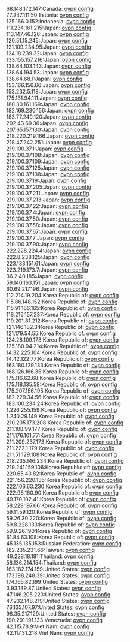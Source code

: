 68.148.172.147:Canada: [ovpn config](vpn/68_148_172_147.ovpn)  
77.247.111.50:Estonia: [ovpn config](vpn/77_247_111_50.ovpn)  
125.166.0.152:Indonesia: [ovpn config](vpn/125_166_0_152.ovpn)  
111.234.161.215:Japan: [ovpn config](vpn/111_234_161_215.ovpn)  
113.147.46.126:Japan: [ovpn config](vpn/113_147_46_126.ovpn)  
120.51.15.245:Japan: [ovpn config](vpn/120_51_15_245.ovpn)  
121.109.234.95:Japan: [ovpn config](vpn/121_109_234_95.ovpn)  
124.18.239.32:Japan: [ovpn config](vpn/124_18_239_32.ovpn)  
133.155.157.216:Japan: [ovpn config](vpn/133_155_157_216.ovpn)  
138.64.103.143:Japan: [ovpn config](vpn/138_64_103_143.ovpn)  
138.64.194.53:Japan: [ovpn config](vpn/138_64_194_53.ovpn)  
138.64.68.1:Japan: [ovpn config](vpn/138_64_68_1.ovpn)  
153.166.156.66:Japan: [ovpn config](vpn/153_166_156_66.ovpn)  
153.232.5.118:Japan: [ovpn config](vpn/153_232_5_118.ovpn)  
175.131.94.111:Japan: [ovpn config](vpn/175_131_94_111.ovpn)  
180.30.161.169:Japan: [ovpn config](vpn/180_30_161_169.ovpn)  
182.169.230.156:Japan: [ovpn config](vpn/182_169_230_156.ovpn)  
183.77.249.120:Japan: [ovpn config](vpn/183_77_249_120.ovpn)  
202.43.69.36:Japan: [ovpn config](vpn/202_43_69_36.ovpn)  
207.65.157.130:Japan: [ovpn config](vpn/207_65_157_130.ovpn)  
218.220.219.166:Japan: [ovpn config](vpn/218_220_219_166.ovpn)  
218.47.242.251:Japan: [ovpn config](vpn/218_47_242_251.ovpn)  
219.100.37.1:Japan: [ovpn config](vpn/219_100_37_1.ovpn)  
219.100.37.108:Japan: [ovpn config](vpn/219_100_37_108.ovpn)  
219.100.37.109:Japan: [ovpn config](vpn/219_100_37_109.ovpn)  
219.100.37.125:Japan: [ovpn config](vpn/219_100_37_125.ovpn)  
219.100.37.138:Japan: [ovpn config](vpn/219_100_37_138.ovpn)  
219.100.37.19:Japan: [ovpn config](vpn/219_100_37_19.ovpn)  
219.100.37.205:Japan: [ovpn config](vpn/219_100_37_205.ovpn)  
219.100.37.211:Japan: [ovpn config](vpn/219_100_37_211.ovpn)  
219.100.37.213:Japan: [ovpn config](vpn/219_100_37_213.ovpn)  
219.100.37.22:Japan: [ovpn config](vpn/219_100_37_22.ovpn)  
219.100.37.4:Japan: [ovpn config](vpn/219_100_37_4.ovpn)  
219.100.37.50:Japan: [ovpn config](vpn/219_100_37_50.ovpn)  
219.100.37.58:Japan: [ovpn config](vpn/219_100_37_58.ovpn)  
219.100.37.67:Japan: [ovpn config](vpn/219_100_37_67.ovpn)  
219.100.37.7:Japan: [ovpn config](vpn/219_100_37_7.ovpn)  
219.100.37.90:Japan: [ovpn config](vpn/219_100_37_90.ovpn)  
222.228.224.4:Japan: [ovpn config](vpn/222_228_224_4.ovpn)  
222.8.238.125:Japan: [ovpn config](vpn/222_8_238_125.ovpn)  
223.133.151.61:Japan: [ovpn config](vpn/223_133_151_61.ovpn)  
223.219.173.7:Japan: [ovpn config](vpn/223_219_173_7.ovpn)  
36.2.40.185:Japan: [ovpn config](vpn/36_2_40_185.ovpn)  
59.140.163.151:Japan: [ovpn config](vpn/59_140_163_151.ovpn)  
60.69.217.196:Japan: [ovpn config](vpn/60_69_217_196.ovpn)  
112.214.19.204:Korea Republic of: [ovpn config](vpn/112_214_19_204.ovpn)  
115.86.148.152:Korea Republic of: [ovpn config](vpn/115_86_148_152.ovpn)  
115.91.166.165:Korea Republic of: [ovpn config](vpn/115_91_166_165.ovpn)  
118.216.157.237:Korea Republic of: [ovpn config](vpn/118_216_157_237.ovpn)  
119.201.81.212:Korea Republic of: [ovpn config](vpn/119_201_81_212.ovpn)  
121.146.182.3:Korea Republic of: [ovpn config](vpn/121_146_182_3.ovpn)  
121.179.54.55:Korea Republic of: [ovpn config](vpn/121_179_54_55.ovpn)  
124.28.109.173:Korea Republic of: [ovpn config](vpn/124_28_109_173.ovpn)  
125.180.94.214:Korea Republic of: [ovpn config](vpn/125_180_94_214.ovpn)  
14.32.225.104:Korea Republic of: [ovpn config](vpn/14_32_225_104.ovpn)  
14.42.122.77:Korea Republic of: [ovpn config](vpn/14_42_122_77.ovpn)  
163.180.129.133:Korea Republic of: [ovpn config](vpn/163_180_129_133.ovpn)  
168.126.166.35:Korea Republic of: [ovpn config](vpn/168_126_166_35.ovpn)  
175.116.62.68:Korea Republic of: [ovpn config](vpn/175_116_62_68.ovpn)  
175.118.135.58:Korea Republic of: [ovpn config](vpn/175_118_135_58.ovpn)  
175.207.156.195:Korea Republic of: [ovpn config](vpn/175_207_156_195.ovpn)  
182.229.34.56:Korea Republic of: [ovpn config](vpn/182_229_34_56.ovpn)  
183.100.234.24:Korea Republic of: [ovpn config](vpn/183_100_234_24.ovpn)  
1.226.255.159:Korea Republic of: [ovpn config](vpn/1_226_255_159.ovpn)  
1.240.29.149:Korea Republic of: [ovpn config](vpn/1_240_29_149.ovpn)  
210.205.173.208:Korea Republic of: [ovpn config](vpn/210_205_173_208.ovpn)  
211.108.99.177:Korea Republic of: [ovpn config](vpn/211_108_99_177.ovpn)  
211.176.101.77:Korea Republic of: [ovpn config](vpn/211_176_101_77.ovpn)  
211.209.237.173:Korea Republic of: [ovpn config](vpn/211_209_237_173.ovpn)  
211.222.1.179:Korea Republic of: [ovpn config](vpn/211_222_1_179.ovpn)  
211.51.129.108:Korea Republic of: [ovpn config](vpn/211_51_129_108.ovpn)  
218.235.146.234:Korea Republic of: [ovpn config](vpn/218_235_146_234.ovpn)  
219.241.159.106:Korea Republic of: [ovpn config](vpn/219_241_159_106.ovpn)  
220.65.43.82:Korea Republic of: [ovpn config](vpn/220_65_43_82.ovpn)  
221.156.220.135:Korea Republic of: [ovpn config](vpn/221_156_220_135.ovpn)  
222.106.63.230:Korea Republic of: [ovpn config](vpn/222_106_63_230.ovpn)  
222.98.160.90:Korea Republic of: [ovpn config](vpn/222_98_160_90.ovpn)  
49.170.102.41:Korea Republic of: [ovpn config](vpn/49_170_102_41.ovpn)  
58.229.197.66:Korea Republic of: [ovpn config](vpn/58_229_197_66.ovpn)  
59.11.59.120:Korea Republic of: [ovpn config](vpn/59_11_59_120.ovpn)  
59.26.30.220:Korea Republic of: [ovpn config](vpn/59_26_30_220.ovpn)  
59.8.228.133:Korea Republic of: [ovpn config](vpn/59_8_228_133.ovpn)  
59.9.26.190:Korea Republic of: [ovpn config](vpn/59_9_26_190.ovpn)  
61.84.63.108:Korea Republic of: [ovpn config](vpn/61_84_63_108.ovpn)  
45.135.135.153:Russian Federation: [ovpn config](vpn/45_135_135_153.ovpn)  
182.235.231.66:Taiwan: [ovpn config](vpn/182_235_231_66.ovpn)  
49.228.18.181:Thailand: [ovpn config](vpn/49_228_18_181.ovpn)  
58.136.214.154:Thailand: [ovpn config](vpn/58_136_214_154.ovpn)  
163.182.174.159:United States: [ovpn config](vpn/163_182_174_159.ovpn)  
173.198.248.39:United States: [ovpn config](vpn/173_198_248_39.ovpn)  
174.165.82.199:United States: [ovpn config](vpn/174_165_82_199.ovpn)  
3.93.139.87:United States: [ovpn config](vpn/3_93_139_87.ovpn)  
47.146.205.223:United States: [ovpn config](vpn/47_146_205_223.ovpn)  
47.232.148.219:United States: [ovpn config](vpn/47_232_148_219.ovpn)  
76.135.107.97:United States: [ovpn config](vpn/76_135_107_97.ovpn)  
98.35.217.129:United States: [ovpn config](vpn/98_35_217_129.ovpn)  
190.201.191.133:Venezuela: [ovpn config](vpn/190_201_191_133.ovpn)  
42.115.78.9:Viet Nam: [ovpn config](vpn/42_115_78_9.ovpn)  
42.117.31.218:Viet Nam: [ovpn config](vpn/42_117_31_218.ovpn)  
